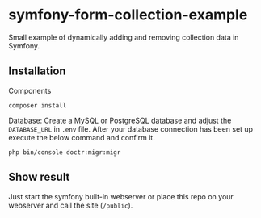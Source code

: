 # symfony-form-collection-example
Small example of dynamically adding and removing collection data in Symfony.

## Installation

Components

```
composer install
```

Database: Create a MySQL or PostgreSQL database and adjust the `DATABASE_URL` in `.env` file. After your database connection has been set up execute the below command and confirm it.

```
php bin/console doctr:migr:migr
```

## Show result
Just start the symfony built-in webserver or place this repo on your webserver and call the site (`/public`). 
